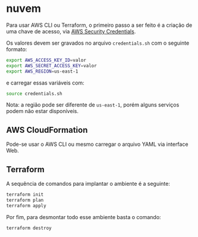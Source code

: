 # nuvem

Para usar AWS CLI ou Terraform, o primeiro passo a ser feito é a criação de uma chave de acesso, via [AWS Security Credentials](https://us-east-1.console.aws.amazon.com/iam/home#/security_credentials).

Os valores devem ser gravados no arquivo `credentials.sh` com o seguinte formato:

```sh
export AWS_ACCESS_KEY_ID=valor
export AWS_SECRET_ACCESS_KEY=valor
export AWS_REGION=us-east-1
```

e carregar essas variáveis com:

```sh
source credentials.sh
```

Nota: a região pode ser diferente de `us-east-1`, porém alguns serviços podem não estar disponíveis.

## AWS CloudFormation

Pode-se usar o AWS CLI ou mesmo carregar o arquivo YAML via interface Web.

## Terraform

A sequência de comandos para implantar o ambiente é a seguinte:

```sh
terraform init
terraform plan
terraform apply
```

Por fim, para desmontar todo esse ambiente basta o comando:

```sh
terraform destroy
```
